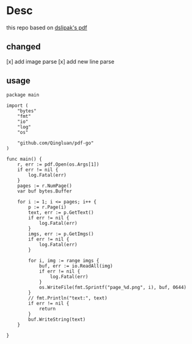 # Desc

this repo  based on [dslipak's pdf](https://github.com/dslipak/pdf)

## changed

 [x] add image parse
 [x] add new line parse

## usage 

```golang
package main

import (
	"bytes"
	"fmt"
	"io"
	"log"
	"os"

	"github.com/Qingluan/pdf-go"
)

func main() {
	r, err := pdf.Open(os.Args[1])
	if err != nil {
		log.Fatal(err)
	}
	pages := r.NumPage()
	var buf bytes.Buffer

	for i := 1; i <= pages; i++ {
		p := r.Page(i)
		text, err := p.GetText()
		if err != nil {
			log.Fatal(err)
		}
		imgs, err := p.GetImgs()
		if err != nil {
			log.Fatal(err)
		}

		for i, img := range imgs {
			buf, err := io.ReadAll(img)
			if err != nil {
				log.Fatal(err)
			}
			os.WriteFile(fmt.Sprintf("page_%d.png", i), buf, 0644)
		}
		// fmt.Println("text:", text)
		if err != nil {
			return
		}
		buf.WriteString(text)
	}

}

```